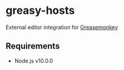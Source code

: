 greasy-hosts
============
External editor integration for [Greasemonkey](https://github.com/greasemonkey/greasemonkey)

Requirements
------------
 * Node.js v10.0.0
